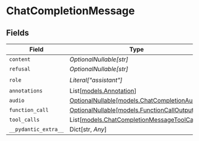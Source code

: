 # ChatCompletionMessage


## Fields

| Field                                                                                    | Type                                                                                     | Required                                                                                 | Description                                                                              |
| ---------------------------------------------------------------------------------------- | ---------------------------------------------------------------------------------------- | ---------------------------------------------------------------------------------------- | ---------------------------------------------------------------------------------------- |
| `content`                                                                                | *OptionalNullable[str]*                                                                  | :heavy_minus_sign:                                                                       | N/A                                                                                      |
| `refusal`                                                                                | *OptionalNullable[str]*                                                                  | :heavy_minus_sign:                                                                       | N/A                                                                                      |
| `role`                                                                                   | *Literal["assistant"]*                                                                   | :heavy_check_mark:                                                                       | N/A                                                                                      |
| `annotations`                                                                            | List[[models.Annotation](../models/annotation.md)]                                       | :heavy_minus_sign:                                                                       | N/A                                                                                      |
| `audio`                                                                                  | [OptionalNullable[models.ChatCompletionAudio]](../models/chatcompletionaudio.md)         | :heavy_minus_sign:                                                                       | N/A                                                                                      |
| `function_call`                                                                          | [OptionalNullable[models.FunctionCallOutput]](../models/functioncalloutput.md)           | :heavy_minus_sign:                                                                       | N/A                                                                                      |
| `tool_calls`                                                                             | List[[models.ChatCompletionMessageToolCall](../models/chatcompletionmessagetoolcall.md)] | :heavy_minus_sign:                                                                       | N/A                                                                                      |
| `__pydantic_extra__`                                                                     | Dict[str, *Any*]                                                                         | :heavy_minus_sign:                                                                       | N/A                                                                                      |